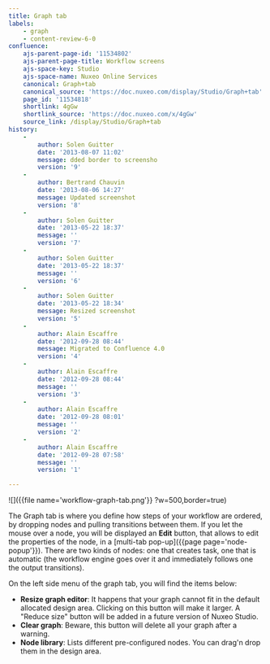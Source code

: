 ```yaml
---
title: Graph tab
labels:
    - graph
    - content-review-6-0
confluence:
    ajs-parent-page-id: '11534802'
    ajs-parent-page-title: Workflow screens
    ajs-space-key: Studio
    ajs-space-name: Nuxeo Online Services
    canonical: Graph+tab
    canonical_source: 'https://doc.nuxeo.com/display/Studio/Graph+tab'
    page_id: '11534818'
    shortlink: 4gGw
    shortlink_source: 'https://doc.nuxeo.com/x/4gGw'
    source_link: /display/Studio/Graph+tab
history:
    - 
        author: Solen Guitter
        date: '2013-08-07 11:02'
        message: dded border to screensho
        version: '9'
    - 
        author: Bertrand Chauvin
        date: '2013-08-06 14:27'
        message: Updated screenshot
        version: '8'
    - 
        author: Solen Guitter
        date: '2013-05-22 18:37'
        message: ''
        version: '7'
    - 
        author: Solen Guitter
        date: '2013-05-22 18:37'
        message: ''
        version: '6'
    - 
        author: Solen Guitter
        date: '2013-05-22 18:34'
        message: Resized screenshot
        version: '5'
    - 
        author: Alain Escaffre
        date: '2012-09-28 08:44'
        message: Migrated to Confluence 4.0
        version: '4'
    - 
        author: Alain Escaffre
        date: '2012-09-28 08:44'
        message: ''
        version: '3'
    - 
        author: Alain Escaffre
        date: '2012-09-28 08:01'
        message: ''
        version: '2'
    - 
        author: Alain Escaffre
        date: '2012-09-28 07:58'
        message: ''
        version: '1'

---
```

![]({{file name='workflow-graph-tab.png'}} ?w=500,border=true)

The Graph tab is where you define how steps of your workflow are ordered, by dropping nodes and pulling transitions between them. If you let the mouse over a node, you will be displayed an **Edit** button, that allows to edit the properties of the node, in a [multi-tab pop-up]({{page page='node-popup'}}). There are two kinds of nodes: one that creates task, one that is automatic (the workflow engine goes over it and immediately follows one the output transitions).

On the left side menu of the graph tab, you will find the items below:

*   **Resize graph editor**: It happens that your graph cannot fit in the default allocated design area. Clicking on this button will make it larger. A "Reduce size" button will be added in a future version of Nuxeo Studio.
*   **Clear graph**: Beware, this button will delete all your graph after a warning.
*   **Node library**: Lists different pre-configured nodes. You can drag'n drop them in the design area.